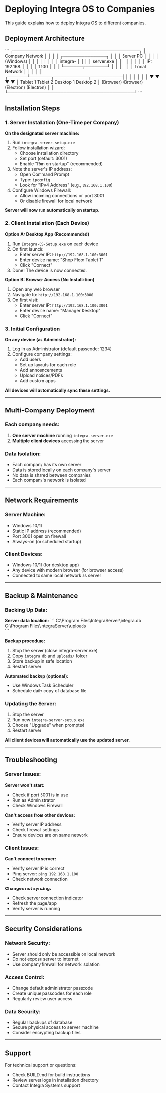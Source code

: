 # Deploying Integra OS to Companies

This guide explains how to deploy Integra OS to different companies.

## Deployment Architecture

\`\`\`
┌─────────────────────────────────────────┐
│         Company Network                  │
│                                          │
│  ┌──────────────┐                       │
│  │ Server PC    │                       │
│  │ (Windows)    │                       │
│  │              │                       │
│  │ integra-     │                       │
│  │ server.exe   │                       │
│  │              │                       │
│  │ IP: 192.168. │                       │
│  │     1.100    │                       │
│  └──────┬───────┘                       │
│         │                                │
│         │ Local Network                 │
│         │                                │
│  ┌──────┴───────┬───────────┬──────────┤
│  │              │           │          │
│  ▼              ▼           ▼          ▼
│ Tablet 1    Tablet 2    Desktop 1  Desktop 2
│ (Browser)   (Browser)   (Electron) (Electron)
│                                          │
└─────────────────────────────────────────┘
\`\`\`

## Installation Steps

### 1. Server Installation (One-Time per Company)

**On the designated server machine:**

1. Run `integra-server-setup.exe`
2. Follow installation wizard:
   - Choose installation directory
   - Set port (default: 3001)
   - Enable "Run on startup" (recommended)
3. Note the server's IP address:
   - Open Command Prompt
   - Type: `ipconfig`
   - Look for "IPv4 Address" (e.g., `192.168.1.100`)
4. Configure Windows Firewall:
   - Allow incoming connections on port 3001
   - Or disable firewall for local network

**Server will now run automatically on startup.**

### 2. Client Installation (Each Device)

**Option A: Desktop App (Recommended)**

1. Run `Integra-OS-Setup.exe` on each device
2. On first launch:
   - Enter server IP: `http://192.168.1.100:3001`
   - Enter device name: "Shop Floor Tablet 1"
   - Click "Connect"
3. Done! The device is now connected.

**Option B: Browser Access (No Installation)**

1. Open any web browser
2. Navigate to: `http://192.168.1.100:3000`
3. On first visit:
   - Enter server IP: `http://192.168.1.100:3001`
   - Enter device name: "Manager Desktop"
   - Click "Connect"

### 3. Initial Configuration

**On any device (as Administrator):**

1. Log in as Administrator (default passcode: 1234)
2. Configure company settings:
   - Add users
   - Set up layouts for each role
   - Add announcements
   - Upload notices/PDFs
   - Add custom apps

**All devices will automatically sync these settings.**

---

## Multi-Company Deployment

### Each company needs:
1. **One server machine** running `integra-server.exe`
2. **Multiple client devices** accessing the server

### Data Isolation:
- Each company has its own server
- Data is stored locally on each company's server
- No data is shared between companies
- Each company's network is isolated

---

## Network Requirements

### Server Machine:
- Windows 10/11
- Static IP address (recommended)
- Port 3001 open on firewall
- Always-on (or scheduled startup)

### Client Devices:
- Windows 10/11 (for desktop app)
- Any device with modern browser (for browser access)
- Connected to same local network as server

---

## Backup & Maintenance

### Backing Up Data:

**Server data location:**
\`\`\`
C:\Program Files\IntegraServer\integra.db
C:\Program Files\IntegraServer\uploads\
\`\`\`

**Backup procedure:**
1. Stop the server (close integra-server.exe)
2. Copy `integra.db` and `uploads/` folder
3. Store backup in safe location
4. Restart server

**Automated backup (optional):**
- Use Windows Task Scheduler
- Schedule daily copy of database file

### Updating the Server:

1. Stop the server
2. Run new `integra-server-setup.exe`
3. Choose "Upgrade" when prompted
4. Restart server

**All client devices will automatically use the updated server.**

---

## Troubleshooting

### Server Issues:

**Server won't start:**
- Check if port 3001 is in use
- Run as Administrator
- Check Windows Firewall

**Can't access from other devices:**
- Verify server IP address
- Check firewall settings
- Ensure devices are on same network

### Client Issues:

**Can't connect to server:**
- Verify server IP is correct
- Ping server: `ping 192.168.1.100`
- Check network connection

**Changes not syncing:**
- Check server connection indicator
- Refresh the page/app
- Verify server is running

---

## Security Considerations

### Network Security:
- Server should only be accessible on local network
- Do not expose server to internet
- Use company firewall for network isolation

### Access Control:
- Change default administrator passcode
- Create unique passcodes for each role
- Regularly review user access

### Data Security:
- Regular backups of database
- Secure physical access to server machine
- Consider encrypting backup files

---

## Support

For technical support or questions:
- Check BUILD.md for build instructions
- Review server logs in installation directory
- Contact Integra Systems support
